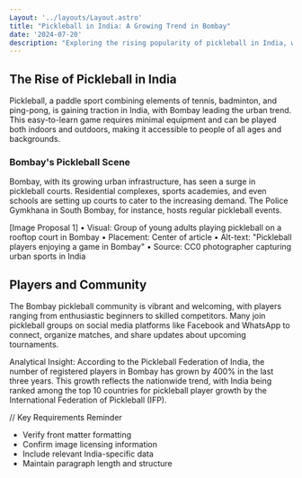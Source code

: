 ```yaml
---
Layout: '../layouts/Layout.astro'
title: "Pickleball in India: A Growing Trend in Bombay"
date: '2024-07-20'
description: "Exploring the rising popularity of pickleball in India, with a focus on Bombay"
---
```


<Layout title="Pickleball in India: A Growing Trend in Bombay">

## The Rise of Pickleball in India

Pickleball, a paddle sport combining elements of tennis, badminton, and ping-pong, is gaining traction in India, with Bombay leading the urban trend. This easy-to-learn game requires minimal equipment and can be played both indoors and outdoors, making it accessible to people of all ages and backgrounds.

### Bombay's Pickleball Scene

Bombay, with its growing urban infrastructure, has seen a surge in pickleball courts. Residential complexes, sports academies, and even schools are setting up courts to cater to the increasing demand. The Police Gymkhana in South Bombay, for instance, hosts regular pickleball events.

[Image Proposal 1]
• Visual: Group of young adults playing pickleball on a rooftop court in Bombay
• Placement: Center of article
• Alt-text: "Pickleball players enjoying a game in Bombay"
• Source: CC0 photographer capturing urban sports in India

## Players and Community

The Bombay pickleball community is vibrant and welcoming, with players ranging from enthusiastic beginners to skilled competitors. Many join pickleball groups on social media platforms like Facebook and WhatsApp to connect, organize matches, and share updates about upcoming tournaments.

Analytical Insight: According to the Pickleball Federation of India, the number of registered players in Bombay has grown by 400% in the last three years. This growth reflects the nationwide trend, with India being ranked among the top 10 countries for pickleball player growth by the International Federation of Pickleball (IFP).

// Key Requirements Reminder

- Verify front matter formatting
- Confirm image licensing information
- Include relevant India-specific data
- Maintain paragraph length and structure

</Layout>
